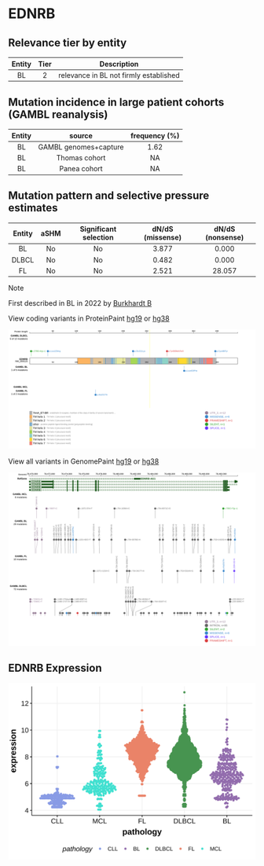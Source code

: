 # EDNRB

## Relevance tier by entity

|Entity|Tier|Description                           |
|:------:|:----:|--------------------------------------|
|BL    |2   |relevance in BL not firmly established|

## Mutation incidence in large patient cohorts (GAMBL reanalysis)

|Entity|source               |frequency (%)|
|:------:|:---------------------:|:-------------:|
|BL    |GAMBL genomes+capture|1.62         |
|BL    |Thomas cohort        |  NA         |
|BL    |Panea cohort         |  NA         |

## Mutation pattern and selective pressure estimates

|Entity|aSHM|Significant selection|dN/dS (missense)|dN/dS (nonsense)|
|:------:|:----:|:---------------------:|:----------------:|:----------------:|
|BL    |No  |No                   |3.877           | 0.000          |
|DLBCL |No  |No                   |0.482           | 0.000          |
|FL    |No  |No                   |2.521           |28.057          |


> [!NOTE]
> First described in BL in 2022 by [Burkhardt B](https://pubmed.ncbi.nlm.nih.gov/35794096)


View coding variants in ProteinPaint [hg19](https://morinlab.github.io/LLMPP/GAMBL/EDNRB_protein.html)  or [hg38](https://morinlab.github.io/LLMPP/GAMBL/EDNRB_protein_hg38.html)

![image](images/proteinpaint/EDNRB_NM_000115.svg)

View all variants in GenomePaint [hg19](https://morinlab.github.io/LLMPP/GAMBL/EDNRB.html)  or [hg38](https://morinlab.github.io/LLMPP/GAMBL/EDNRB_hg38.html)

![image](images/proteinpaint/EDNRB.svg)
## EDNRB Expression
![image](images/gene_expression/EDNRB_by_pathology.svg)
